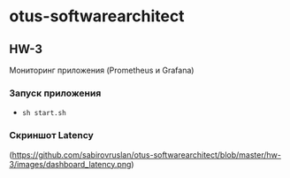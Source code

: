 # otus-softwarearchitect

## HW-3 
Мониторинг приложения (Prometheus и Grafana)

### Запуск приложения
 - `sh start.sh`

### Скриншот Latency
(https://github.com/sabirovruslan/otus-softwarearchitect/blob/master/hw-3/images/dashboard_latency.png)